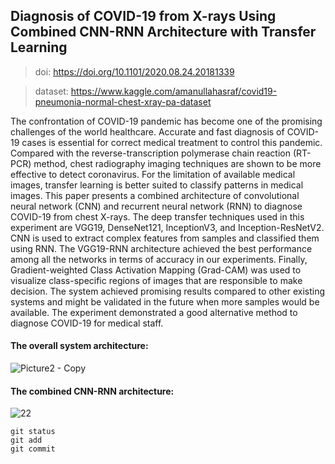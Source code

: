 ## Diagnosis of COVID-19 from X-rays Using Combined CNN-RNN Architecture with Transfer Learning
> doi: https://doi.org/10.1101/2020.08.24.20181339

> dataset: https://www.kaggle.com/amanullahasraf/covid19-pneumonia-normal-chest-xray-pa-dataset

The confrontation of COVID-19 pandemic has become one of the promising challenges of the world healthcare. Accurate and fast diagnosis of COVID-19 cases is essential for correct medical treatment to control this pandemic. Compared with the reverse-transcription polymerase chain reaction (RT-PCR) method, chest radiography imaging techniques are shown to be more effective to detect coronavirus. For the limitation of available medical images, transfer learning is better suited to classify patterns in medical images. This paper presents a combined architecture of convolutional neural network (CNN) and recurrent neural network (RNN) to diagnose COVID-19 from chest X-rays. The deep transfer techniques used in this experiment are VGG19, DenseNet121, InceptionV3, and Inception-ResNetV2. CNN is used to extract complex features from samples and classified them using RNN. The VGG19-RNN architecture achieved the best performance among all the networks in terms of accuracy in our experiments. Finally, Gradient-weighted Class Activation Mapping (Grad-CAM) was used to visualize class-specific regions of images that are responsible to make decision. The system achieved promising results compared to other existing systems and might be validated in the future when more samples would be available. The experiment demonstrated a good alternative method to diagnose COVID-19 for medical staff. 

#### The overall system architecture:
![Picture2 - Copy](https://user-images.githubusercontent.com/31788789/111881337-2dd8f080-89da-11eb-9b59-bd2929bb677c.jpg)

#### The combined CNN-RNN architecture:
![22](https://user-images.githubusercontent.com/31788789/111881647-a8eed680-89db-11eb-8330-85bea9232bfc.jpg)

```
git status
git add
git commit
```
